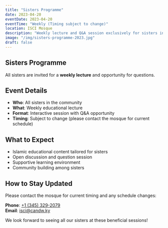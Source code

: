 ```yaml
---
title: "Sisters Programme"
date: 2023-04-20
eventDate: 2023-04-20
eventTime: "Weekly (Timing subject to change)"
location: ISCI Mosque
description: "Weekly lecture and Q&A session exclusively for sisters in our community."
image: "/img/sisters-programme-2023.jpg"
draft: false
---
```


## Sisters Programme

All sisters are invited for a **weekly lecture** and opportunity for questions.

## Event Details

- **Who**: All sisters in the community
- **What**: Weekly educational lecture
- **Format**: Interactive session with Q&A opportunity
- **Timing**: Subject to change (please contact the mosque for current schedule)

## What to Expect

- Islamic educational content tailored for sisters
- Open discussion and question session
- Supportive learning environment
- Community building among sisters

## How to Stay Updated

Please contact the mosque for current timing and any schedule changes:

**Phone**: [+1 (345) 329-2079](tel:+13453292079)  
**Email**: [isci@candw.ky](mailto:isci@candw.ky)

We look forward to seeing all our sisters at these beneficial sessions!
